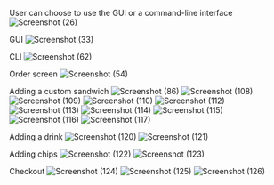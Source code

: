 User can choose to use the GUI or a command-line interface
![Screenshot (26)](https://github.com/user-attachments/assets/63e3aa7f-ad59-4cea-a60d-54777691d848)

GUI
![Screenshot (33)](https://github.com/user-attachments/assets/97cb9bcd-1cd6-466b-8918-0d0ba4421d95)

CLI
![Screenshot (62)](https://github.com/user-attachments/assets/695e3d65-7234-454c-857a-d7ecc4949f05)

Order screen
![Screenshot (54)](https://github.com/user-attachments/assets/beb5464c-1299-4b25-bf68-b53f156a6dd7)

Adding a custom sandwich
![Screenshot (86)](https://github.com/user-attachments/assets/b6d0947e-0509-46f0-b029-fb058133c8cd)
![Screenshot (108)](https://github.com/user-attachments/assets/74dccba0-bac1-4ff6-a457-9883904d262b)
![Screenshot (109)](https://github.com/user-attachments/assets/d7f2e55f-e1da-4f69-8ba7-706e505663ac)
![Screenshot (110)](https://github.com/user-attachments/assets/2e945442-2ac4-4572-95a5-ce7e6b1dbdfd)
![Screenshot (112)](https://github.com/user-attachments/assets/3fe5ad82-063f-4d09-84cb-3ea22ef89058)
![Screenshot (113)](https://github.com/user-attachments/assets/5a387a75-b492-4818-b101-674aac2537bd)
![Screenshot (114)](https://github.com/user-attachments/assets/cd462ac7-dacf-49d5-9eb2-962b065b2d6c)
![Screenshot (115)](https://github.com/user-attachments/assets/2ea3e83d-ae49-42bd-9eac-65527f3854c3)
![Screenshot (116)](https://github.com/user-attachments/assets/de6c543e-f977-4b54-aeac-dc2cb65bb0cc)
![Screenshot (117)](https://github.com/user-attachments/assets/54fb9fe5-a9b8-431a-83e5-210631a5ba4e)

Adding a drink 
![Screenshot (120)](https://github.com/user-attachments/assets/f4dff998-73c2-479e-b197-67acc85ebfff)
![Screenshot (121)](https://github.com/user-attachments/assets/578cf8f0-ec5b-47ce-abd3-1ae9c85a4a86)

Adding chips
![Screenshot (122)](https://github.com/user-attachments/assets/3bc31a48-4983-45cc-8ddf-781ad067a308)
![Screenshot (123)](https://github.com/user-attachments/assets/48e97d7e-8a1b-4088-9b44-1b79e9280a37)

Checkout
![Screenshot (124)](https://github.com/user-attachments/assets/e5aeb517-1874-4399-98df-81391cb920e0)
![Screenshot (125)](https://github.com/user-attachments/assets/8e23b854-04d0-434a-b64f-d6c7e54fa94d)
![Screenshot (126)](https://github.com/user-attachments/assets/c586feef-6dfd-441a-8d88-9758836a1294)
